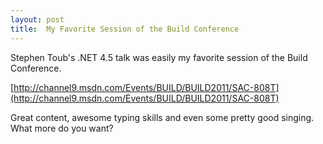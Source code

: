 ```yaml
---
layout: post
title:  My Favorite Session of the Build Conference
---
```

Stephen Toub's .NET 4.5 talk was easily my favorite session of the Build Conference.

[http://channel9.msdn.com/Events/BUILD/BUILD2011/SAC-808T](http://channel9.msdn.com/Events/BUILD/BUILD2011/SAC-808T)  


Great content, awesome typing skills and even some pretty good singing. What more do you want?
